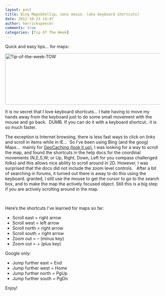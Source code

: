 ```yaml
---
layout: post
title: Bing Maps&hellip; sans mouse. (aka keyboard shortcuts)
date: 2012-10-23 14:47
author: herrickspencer
comments: true
categories: [Tip Of The Week]
---
```

<p>Quick and easy tips… for maps:</p> <p><a href="http://my/sites/herricks/TipOfTheWeek/default.aspx"><img title="Tip-of-the-week-TOW" border="0" alt="Tip-of-the-week-TOW" src="http://my/sites/herricks/TipOfTheWeek/Lists/Posts/Attachments/17/Tip-of-the-week-TOW---top_thumb_thum_thumb_60E65273.jpg" width="550" height="167"></a></p> <p>It is no secret that I love keyboard shortcuts… I hate having to move my hands away from the keyboard just to do some small movement with the mouse and go back.&nbsp; DUMB. If you can do it with a keyboard shortcut.. it is so much faster.</p> <p>The exception is Internet browsing, there is less fast ways to click on links and scroll in items while in IE…&nbsp; So I’ve been using Bing (and the goog) Maps…&nbsp; mainly for <a href="http://www.geocaching.com/">GeoCaching (look it up)</a>, I was looking for a way to scroll the map, and found the shortcuts in the help docs for the coordinal movements (N,E,S,W; or Up, Right, Down, Left for you compass challenged folks) and this allows nice ability to scroll around in 2D. However, I was surprised that the docs did not include the zoom level controls.&nbsp;&nbsp; After a bit of searching in forums, it turned out there is away to do this using the keyboard. granted, I still use the mouse to get the cursor to go to the search box, and to make the map the actively focused object. Still this is a big step if you are actively scrolling around in the map.</p> <p>&nbsp;</p> <p>Here’s the shortcuts I’ve learned for maps so far:</p> <ul> <li>Scroll east = right arrow  <li>Scroll west = left arrow  <li>Scroll north = right arrow  <li>Scroll south = right arrow  <li>Zoom out = – (minus key)  <li>Zoom out = + (plus key)</li></ul> <p>Google only:</p> <ul> <li>Jump further east = End  <li>Jump further west = Home  <li>Jump further north = PgUp  <li>Jump further south = PgDn</li></ul> <p>Enjoy!</p>
